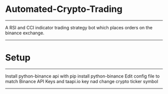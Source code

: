# Automated-Crypto-Trading
__________________________
A RSI and CCI indicator trading strategy bot which places orders
on the binance exchange.
__________________________
# Setup
__________________________
Install python-binance api with 
pip install python-binance
Edit config file to match Binance API Keys and taapi.io key nad change crypto ticker symbol
____________________________
